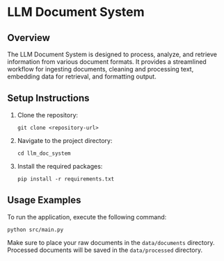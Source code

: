 # LLM Document System

## Overview
The LLM Document System is designed to process, analyze, and retrieve information from various document formats. It provides a streamlined workflow for ingesting documents, cleaning and processing text, embedding data for retrieval, and formatting output.

## Setup Instructions
1. Clone the repository:
   ```
   git clone <repository-url>
   ```
2. Navigate to the project directory:
   ```
   cd llm_doc_system
   ```
3. Install the required packages:
   ```
   pip install -r requirements.txt
   ```

## Usage Examples
To run the application, execute the following command:
```
python src/main.py
```

Make sure to place your raw documents in the `data/documents` directory. Processed documents will be saved in the `data/processed` directory.